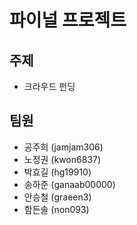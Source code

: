 # 파이널 프로젝트
## 주제
* 크라우드 펀딩
## 팀원
* 공주희 (jamjam306)
* 노정권 (kwon6837)
* 박효길 (hg19910)
* 송하준 (ganaab00000)
* 안승철 (graeen3)
* 함든솔 (non093)
